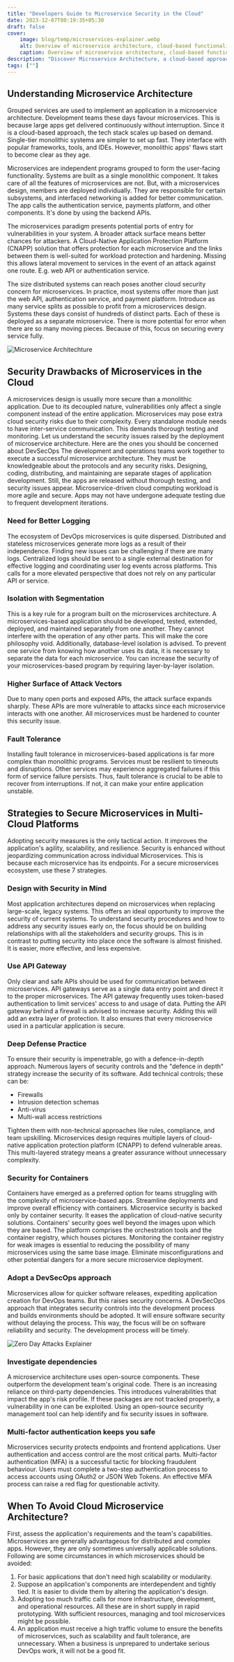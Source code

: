 ```yaml
---
title: "Developers Guide to Microservice Security in the Cloud"
date: 2023-12-07T00:19:35+05:30
draft: false
cover: 
    image: blog/temp/microservices-explainer.webp
    alt: Overview of microservice architecture, cloud-based functionality, securing microservices, API gateways, and implementing a DevSecOps approach for multi-cloud security.
    caption: Overview of microservice architecture, cloud-based functionality, securing microservices, API gateways, and implementing a DevSecOps approach for multi-cloud security.
description: "Discover Microservice Architecture, a cloud-based approach with best practices for securing microservices through API gateways, defense strategies, and DevSecOps."
tags: [""]
---
```


## Understanding Microservice Architecture

Grouped services are used to implement an application in a microservice architecture. Development teams these days favour microservices. This is because large apps get delivered continuously without interruption. Since it is a cloud-based approach, the tech stack scales up based on demand. Single-tier monolithic systems are simpler to set up fast. They interface with popular frameworks, tools, and IDEs. However, monolithic apps' flaws start to become clear as they age.

Microservices are independent programs grouped to form the user-facing functionality. Systems are built as a single monolithic component. It takes care of all the features of microservices are not. But, with a microservices design, members are deployed individually. They are responsible for certain subsystems, and interfaced networking is added for better communication.
The app calls the authentication service, payments platform, and other components. It's done by using the backend APIs.

The microservices paradigm presents potential ports of entry for vulnerabilities in your system. A broader attack surface means better chances for attackers. A Cloud-Native Application Protection Platform (CNAPP) solution that offers protection for each microservice and the links between them is well-suited for workload protection and hardening. Missing this allows lateral movement to services in the event of an attack against one route. E.g. web API or authentication service.

The size distributed systems can reach poses another cloud security concern for microservices. In practice, most systems offer more than just the web API, authentication service, and payment platform. Introduce as many service splits as possible to profit from a microservices design. Systems these days consist of hundreds of distinct parts. Each of these is deployed as a separate microservice. There is more potential for error when there are so many moving pieces. Because of this, focus on securing every service fully.

![Microservice Architechture](/blog/temp/microservices-explainer.webp)

## Security Drawbacks of Microservices in the Cloud

A microservices design is usually more secure than a monolithic application. Due to its decoupled nature, vulnerabilities only affect a single component instead of the entire application. Microservices may pose extra cloud security risks due to their complexity. Every standalone module needs to have inter-service communication. This demands thorough testing and monitoring.
Let us understand the security issues raised by the deployment of microservice architecture. Here are the ones you should be concerned about
DevSecOps
The development and operations teams work together to execute a successful microservice architecture. They must be knowledgeable about the protocols and any security risks. Designing, coding, distributing, and maintaining are separate stages of application development. Still, the apps are released without thorough testing, and security issues appear. Microservice-driven cloud computing workload is more agile and secure. Apps may not have undergone adequate testing due to frequent development iterations.

### Need for Better Logging

The ecosystem of DevOps microservices is quite dispersed. Distributed and stateless microservices generate more logs as a result of their independence. Finding new issues can be challenging if there are many logs. Centralized logs should be sent to a single external destination for effective logging and coordinating user log events across platforms. This calls for a more elevated perspective that does not rely on any particular API or service.

### Isolation with Segmentation

This is a key rule for a program built on the microservices architecture. A microservices-based application should be developed, tested, extended, deployed, and maintained separately from one another. They cannot interfere with the operation of any other parts. This will make the core philosophy void. Additionally, database-level isolation is advised. To prevent one service from knowing how another uses its data, it is necessary to separate the data for each microservice. You can increase the security of your microservices-based program by requiring layer-by-layer isolation.

### Higher Surface of Attack Vectors

Due to many open ports and exposed APIs, the attack surface expands sharply. These APIs are more vulnerable to attacks since each microservice interacts with one another. All microservices must be hardened to counter this security issue.

### Fault Tolerance

Installing fault tolerance in microservices-based applications is far more complex than monolithic programs. Services must be resilient to timeouts and disruptions. Other services may experience aggregated failures if this form of service failure persists. Thus, fault tolerance is crucial to be able to recover from interruptions. If not, it can make your entire application unstable.

## Strategies to Secure Microservices in Multi-Cloud Platforms

Adopting security measures is the only tactical action. It improves the application's agility, scalability, and resilience. Security is enhanced without jeopardizing communication across individual Microservices. This is because each microservice has its endpoints. For a secure microservices ecosystem, use these 7 strategies.

### Design with Security in Mind

Most application architectures depend on microservices when replacing large-scale, legacy systems. This offers an ideal opportunity to improve the security of current systems. To understand security procedures and how to address any security issues early on, the focus should be on building relationships with all the stakeholders and security groups. This is in contrast to putting security into place once the software is almost finished. It is easier, more effective, and less expensive.

### Use API Gateway

Only clear and safe APIs should be used for communication between microservices. API gateways serve as a single data entry point and direct it to the proper microservices. The API gateway frequently uses token-based authentication to limit services' access to and usage of data. Putting the API gateway behind a firewall is advised to increase security. Adding this will add an extra layer of protection. It also ensures that every microservice used in a particular application is secure.

### Deep Defense Practice

To ensure their security is impenetrable, go with a defence-in-depth approach. Numerous layers of security controls and the "defence in depth" strategy increase the security of its software. Add technical controls; these can be:

- Firewalls
- Intrusion detection schemas
- Anti-virus
- Multi-wall access restrictions

Tighten them with non-technical approaches like rules, compliance, and team upskilling.
Microservices design requires multiple layers of cloud-native application protection platform (CNAPP) to defend vulnerable areas. This multi-layered strategy means a greater assurance without unnecessary complexity.

### Security for Containers

Containers have emerged as a preferred option for teams struggling with the complexity of microservice-based apps. Streamline deployments and improve overall efficiency with containers. Microservice security is backed only by container security. It eases the application of cloud-native security solutions. Containers' security goes well beyond the images upon which they are based. The platform comprises the orchestration tools and the container registry, which houses pictures. Monitoring the container registry for weak images is essential to reducing the possibility of many microservices using the same base image. Eliminate misconfigurations and other potential dangers for a more secure microservice deployment.

### Adopt a DevSecOps approach

Microservices allow for quicker software releases, expediting application creation for DevOps teams. But this raises security concerns. A DevSecOps approach that integrates security controls into the development process and builds environments should be adopted. It will ensure software security without delaying the process. This way, the focus will be on software reliability and security. The development process will be timely.

![Zero Day Attacks Explainer](/blog/temp/devsecops-lifecycle.webp)

### Investigate dependencies

A microservice architecture uses open-source components. These outperform the development team's original code. There is an increasing reliance on third-party dependencies. This introduces vulnerabilities that impact the app's risk profile. If these packages are not tracked properly, a vulnerability in one can be exploited. Using an open-source security management tool can help identify and fix security issues in software.

### Multi-factor authentication keeps you safe

Microservices security protects endpoints and frontend applications. User authentication and access control are the most critical parts. Multi-factor authentication (MFA) is a successful tactic for blocking fraudulent behaviour. Users must complete a two-step authentication process to access accounts using OAuth2 or JSON Web Tokens. An effective MFA process can raise a red flag for questionable activity.

## When To Avoid Cloud Microservice Architecture?

First, assess the application's requirements and the team's capabilities. Microservices are generally advantageous for distributed and complex apps. However, they are only sometimes universally applicable solutions.
Following are some circumstances in which microservices should be avoided:

1. For basic applications that don't need high scalability or modularity.
2. Suppose an application's components are interdependent and tightly tied. It is easier to divide them by altering the application's design.
3. Adopting too much traffic calls for more infrastructure, development, and operational resources. All these are in short supply in rapid prototyping. With sufficient resources, managing and tool microservices might be possible.
4. An application must receive a high traffic volume to ensure the benefits of microservices, such as scalability and fault tolerance, are unnecessary.
When a business is unprepared to undertake serious DevOps work, it will not be a good fit.
